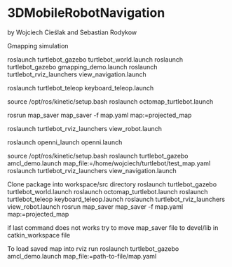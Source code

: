 # 3DMobileRobotNavigation
 by Wojciech Cieślak and Sebastian Rodykow

Gmapping simulation

roslaunch turtlebot_gazebo turtlebot_world.launch
roslaunch turtlebot_gazebo gmapping_demo.launch
roslaunch turtlebot_rviz_launchers view_navigation.launch

roslaunch turtlebot_teleop keyboard_teleop.launch

source /opt/ros/kinetic/setup.bash
roslaunch octomap_turtlebot.launch

rosrun map_saver map_saver -f map.yaml map:=projected_map

roslaunch turtlebot_rviz_launchers view_robot.launch

roslaunch openni_launch openni.launch

 source /opt/ros/kinetic/setup.bash
roslaunch turtlebot_gazebo amcl_demo.launch map_file:=/home/wojciech/turtlebot/test_map.yaml
roslaunch turtlebot_rviz_launchers view_navigation.launch



Clone package into workspace/src directory
roslaunch turtlebot_gazebo turtlebot_world.launch
roslaunch octomap_turtlebot.launch
roslaunch turtlebot_teleop keyboard_teleop.launch
roslaunch turtlebot_rviz_launchers view_robot.launch
rosrun map_saver map_saver -f map.yaml map:=projected_map

if last command does not works try to move map_saver file to devel/lib in catkin_workspace file

To load saved map into rviz run 
roslaunch turtlebot_gazebo amcl_demo.launch map_file:=path-to-file/map.yaml
